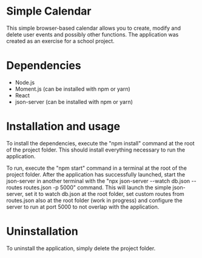 # Simple Calendar

This simple browser-based calendar allows you to create, modify and delete user events and possibly other functions. The application was created as an exercise for a school project.

# Dependencies

- Node.js
- Moment.js (can be installed with npm or yarn)
- React
- json-server (can be installed with npm or yarn)

# Installation and usage

To install the dependencies, execute the "npm install" command at the root of the project folder. This should install everything necessary to run the application.

To run, execute the "npm start" command in a terminal at the root of the project folder. After the application has successfully launched, start the json-server in another terminal with the "npx json-server --watch db.json --routes routes.json -p 5000" command. This will launch the simple json-server, set it to watch db.json at the root folder, set custom routes from routes.json also at the root folder (work in progress) and configure the server to run at port 5000 to not overlap with the application.

# Uninstallation

To uninstall the application, simply delete the project folder.
